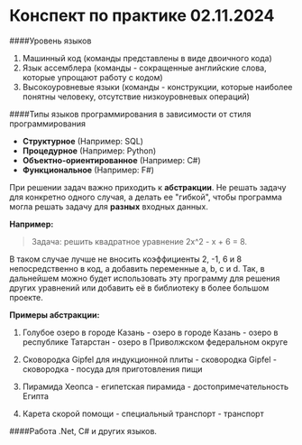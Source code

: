 # Конспект по практике 02.11.2024

####Уровень языков

1. Машинный код (команды представлены в виде двоичного кода)
2. Язык ассемблера (команды - сокращенные английские слова, которые упрощают работу с кодом)
3. Высокоуровневые языки (команды - конструкции, которые наиболее понятны человеку, отсутствие низкоуровневых операций)

####Типы языков программирования в зависимости от стиля программирования

* **Структурное** (Например: SQL)
* **Процедурное** (Например: Python)
* **Объектно-ориентированное** (Например: С#)
* **Функциональное** (Например: F#)

При решении задач важно приходить к **абстракции**. Не решать задачу для конкретно одного случая, а делать ее "гибкой", чтобы программа могла решать задачу для **разных** входных данных.

**Например:**

> Задача: решить квадратное уравнение 2x^2 - x + 6 = 8.

В таком случае лучше не вносить коэффициенты 2, -1, 6 и 8 непосредственно в код, а добавить переменные a, b, c и d. Так, в дальнейшем можно будет использовать эту программу для решения других уравнений или добавить её в библиотеку в более большом проекте.

**Примеры абстракции:**

1. Голубое озеро в городе Казань - озеро в городе Казань - озеро в республике Татарстан - озеро в Приволжском федеральном округе

2. Сковородка Gipfel для индукционной плиты - сковородка Gipfel - сковородка - посуда для приготовления пищи

3. Пирамида Хеопса - египетская пирамида - достопримечательность Египта

4. Карета скорой помощи - специальный транспорт - транспорт


####Работа .Net, C# и других языков.
